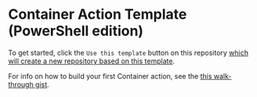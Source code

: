 # Container Action Template (PowerShell edition)

To get started, click the `Use this template` button on this repository [which will create a new repository based on this template](https://github.blog/2019-06-06-generate-new-repositories-with-repository-templates/).

For info on how to build your first Container action, see the [this walk-through gist](https://gist.github.com/TylerLeonhardt/b39019d84def552a571df356aa084a43).
